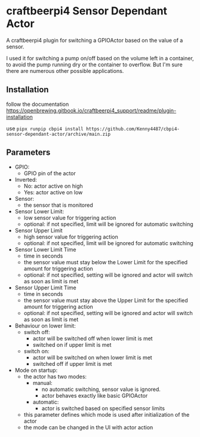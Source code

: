 # craftbeerpi4 Sensor Dependant Actor
A craftbeerpi4 plugin for switching a GPIOActor based on the value of a sensor.

I used it for switching a pump on/off based on the volume left in a container, to avoid the pump running dry or the container to overflow. 
But I'm sure there are numerous other possible applications.

## Installation
follow the documentation <https://openbrewing.gitbook.io/craftbeerpi4_support/readme/plugin-installation>

use `pipx runpip cbpi4 install https://github.com/Kenny4487/cbpi4-sensor-dependant-actor/archive/main.zip`


## Parameters
- GPIO:
  - GPIO pin of the actor
- Inverted:
  - No: actor active on high
  - Yes: actor active on low
- Sensor:
  - the sensor that is monitored
- Sensor Lower Limit:
  - low sensor value for triggering action
  - optional: if not specified, limit will be ignored for automatic switching
- Sensor Upper Limit
  - high sensor value for triggering action
  - optional: if not specified, limit will be ignored for automatic switching
- Sensor Lower Limit Time
  - time in seconds
  - the sensor value must stay below the Lower Limit for the specified amount for triggering action
  - optional: if not specified, setting will be ignored and actor will switch as soon as limit is met
- Sensor Upper Limit Time
  - time in seconds
  - the sensor value must stay above the Upper Limit for the specified amount for triggering action
  - optional: if not specified, setting will be ignored and actor will switch as soon as limit is met
- Behaviour on lower limit:
  - switch off:
    - actor will be switched off when lower limit is met
    - switched on if upper limit is met
  - switch on:
    - actor will be switched on when lower limit is met
    - switched off if upper limit is met
- Mode on startup:
  - the actor has two modes:
    - manual:
      - no automatic switching, sensor value is ignored.
      - actor behaves exactly like basic GPIOActor
    - automatic:
      - actor is switched based on specified sensor limits
  - this parameter defines which mode is used after initialization of the actor
  - the mode can be changed in the UI with actor action
